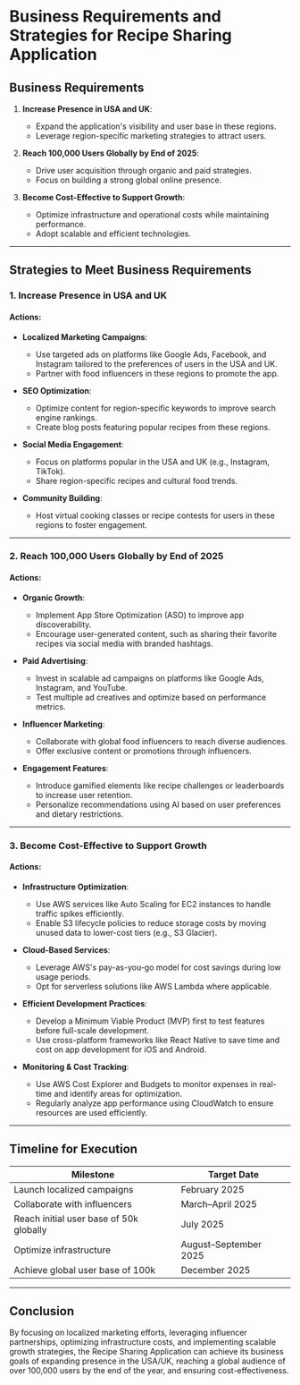 # Business Requirements and Strategies for Recipe Sharing Application

## Business Requirements

1. **Increase Presence in USA and UK**:
   - Expand the application's visibility and user base in these regions.
   - Leverage region-specific marketing strategies to attract users.

2. **Reach 100,000 Users Globally by End of 2025**:
   - Drive user acquisition through organic and paid strategies.
   - Focus on building a strong global online presence.

3. **Become Cost-Effective to Support Growth**:
   - Optimize infrastructure and operational costs while maintaining performance.
   - Adopt scalable and efficient technologies.

---

## Strategies to Meet Business Requirements

### **1. Increase Presence in USA and UK**

#### Actions:
- **Localized Marketing Campaigns**:
  - Use targeted ads on platforms like Google Ads, Facebook, and Instagram tailored to the preferences of users in the USA and UK.
  - Partner with food influencers in these regions to promote the app.

- **SEO Optimization**:
  - Optimize content for region-specific keywords to improve search engine rankings.
  - Create blog posts featuring popular recipes from these regions.

- **Social Media Engagement**:
  - Focus on platforms popular in the USA and UK (e.g., Instagram, TikTok).
  - Share region-specific recipes and cultural food trends.

- **Community Building**:
  - Host virtual cooking classes or recipe contests for users in these regions to foster engagement.

---

### **2. Reach 100,000 Users Globally by End of 2025**

#### Actions:
- **Organic Growth**:
  - Implement App Store Optimization (ASO) to improve app discoverability.
  - Encourage user-generated content, such as sharing their favorite recipes via social media with branded hashtags.

- **Paid Advertising**:
  - Invest in scalable ad campaigns on platforms like Google Ads, Instagram, and YouTube.
  - Test multiple ad creatives and optimize based on performance metrics.

- **Influencer Marketing**:
  - Collaborate with global food influencers to reach diverse audiences.
  - Offer exclusive content or promotions through influencers.

- **Engagement Features**:
  - Introduce gamified elements like recipe challenges or leaderboards to increase user retention.
  - Personalize recommendations using AI based on user preferences and dietary restrictions.

---

### **3. Become Cost-Effective to Support Growth**

#### Actions:
- **Infrastructure Optimization**:
  - Use AWS services like Auto Scaling for EC2 instances to handle traffic spikes efficiently.
  - Enable S3 lifecycle policies to reduce storage costs by moving unused data to lower-cost tiers (e.g., S3 Glacier).

- **Cloud-Based Services**:
  - Leverage AWS's pay-as-you-go model for cost savings during low usage periods.
  - Opt for serverless solutions like AWS Lambda where applicable.

- **Efficient Development Practices**:
  - Develop a Minimum Viable Product (MVP) first to test features before full-scale development.
  - Use cross-platform frameworks like React Native to save time and cost on app development for iOS and Android.

- **Monitoring & Cost Tracking**:
  - Use AWS Cost Explorer and Budgets to monitor expenses in real-time and identify areas for optimization.
  - Regularly analyze app performance using CloudWatch to ensure resources are used efficiently.

---

## Timeline for Execution

| Milestone                       | Target Date       |
|---------------------------------|-------------------|
| Launch localized campaigns      | February 2025     |
| Collaborate with influencers    | March–April 2025  |
| Reach initial user base of 50k globally | July 2025        |
| Optimize infrastructure         | August–September 2025 |
| Achieve global user base of 100k | December 2025     |

---

## Conclusion

By focusing on localized marketing efforts, leveraging influencer partnerships, optimizing infrastructure costs, and implementing scalable growth strategies, the Recipe Sharing Application can achieve its business goals of expanding presence in the USA/UK, reaching a global audience of over 100,000 users by the end of the year, and ensuring cost-effectiveness.
